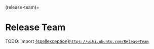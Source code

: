 (release-team)=
# Release Team

TODO: import [{spellexception}`https://wiki.ubuntu.com/ReleaseTeam`](https://wiki.ubuntu.com/ReleaseTeam)
